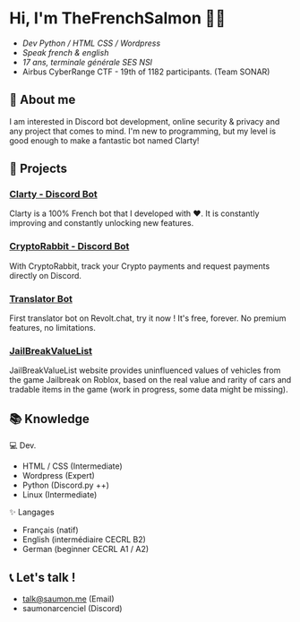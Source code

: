 # Hi, I'm TheFrenchSalmon 👋🏻
- _Dev Python / HTML CSS / Wordpress_
- _Speak french & english_
- _17 ans, terminale générale SES NSI_
- Airbus CyberRange CTF - 19th of 1182 participants. (Team SONAR) 


## 🍣 About me

I am interested in Discord bot development, online security & privacy and any project that comes to mind. I'm new to programming, but my level is good enough to make a fantastic bot named Clarty!

## 👀 Projects

### [Clarty - Discord Bot](https://clarty.org)

Clarty is a 100% French bot that I developed with ❤. It is constantly improving and constantly unlocking new features.

### [CryptoRabbit - Discord Bot](https://crypto-rabbit.xyz/)

With CryptoRabbit, track your Crypto payments and request payments directly on Discord.

### [Translator Bot](https://app.revolt.chat/bot/01HX0519791BX5BFWZ98MNS27H)

First translator bot on Revolt.chat, try it now ! It's free, forever. No premium features, no limitations.

### [JailBreakValueList](https://jailbreakvaluelist.xyz/)

JailBreakValueList website provides uninfluenced values of vehicles from the game Jailbreak on Roblox, based on the real value and rarity of cars and tradable items in the game (work in progress, some data might be missing).


## 📚 Knowledge

💻 Dev.
- HTML / CSS (Intermediate)
- Wordpress (Expert)
- Python (Discord.py ++)
- Linux (Intermediate)

✨ Langages
- Français (natif)
- English (intermédiaire CECRL B2)
- German (beginner CECRL A1 / A2)

## 📞 Let's talk !

- talk@saumon.me (Email)
- saumonarcenciel (Discord)


